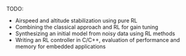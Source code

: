 TODO:
- Airspeed and altitude stabilization using pure RL
- Combining the classical approach and RL for gain tuning
- Synthesizing an initial model from noisy data using RL methods
- Writing an RL controller in C/C++, evaluation of performance and memory for embedded applications
